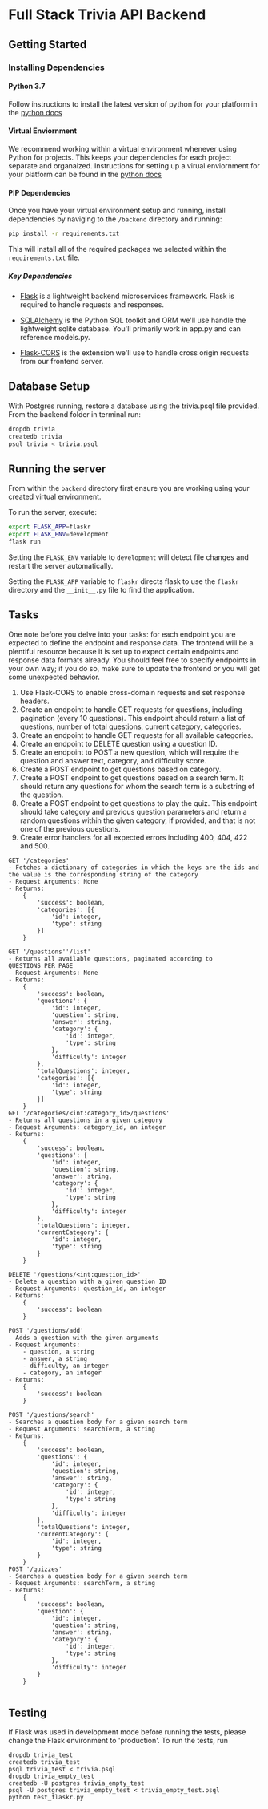 # Full Stack Trivia API Backend

## Getting Started

### Installing Dependencies

#### Python 3.7

Follow instructions to install the latest version of python for your platform in the [python docs](https://docs.python.org/3/using/unix.html#getting-and-installing-the-latest-version-of-python)

#### Virtual Enviornment

We recommend working within a virtual environment whenever using Python for projects. This keeps your dependencies for each project separate and organaized. Instructions for setting up a virual enviornment for your platform can be found in the [python docs](https://packaging.python.org/guides/installing-using-pip-and-virtual-environments/)

#### PIP Dependencies

Once you have your virtual environment setup and running, install dependencies by naviging to the `/backend` directory and running:

```bash
pip install -r requirements.txt
```

This will install all of the required packages we selected within the `requirements.txt` file.

##### Key Dependencies

- [Flask](http://flask.pocoo.org/)  is a lightweight backend microservices framework. Flask is required to handle requests and responses.

- [SQLAlchemy](https://www.sqlalchemy.org/) is the Python SQL toolkit and ORM we'll use handle the lightweight sqlite database. You'll primarily work in app.py and can reference models.py. 

- [Flask-CORS](https://flask-cors.readthedocs.io/en/latest/#) is the extension we'll use to handle cross origin requests from our frontend server. 

## Database Setup
With Postgres running, restore a database using the trivia.psql file provided. From the backend folder in terminal run:
```bash
dropdb trivia
createdb trivia
psql trivia < trivia.psql
```

## Running the server

From within the `backend` directory first ensure you are working using your created virtual environment.

To run the server, execute:

```bash
export FLASK_APP=flaskr
export FLASK_ENV=development
flask run
```

Setting the `FLASK_ENV` variable to `development` will detect file changes and restart the server automatically.

Setting the `FLASK_APP` variable to `flaskr` directs flask to use the `flaskr` directory and the `__init__.py` file to find the application. 

## Tasks

One note before you delve into your tasks: for each endpoint you are expected to define the endpoint and response data. The frontend will be a plentiful resource because it is set up to expect certain endpoints and response data formats already. You should feel free to specify endpoints in your own way; if you do so, make sure to update the frontend or you will get some unexpected behavior. 

1. Use Flask-CORS to enable cross-domain requests and set response headers. 
2. Create an endpoint to handle GET requests for questions, including pagination (every 10 questions). This endpoint should return a list of questions, number of total questions, current category, categories. 
3. Create an endpoint to handle GET requests for all available categories. 
4. Create an endpoint to DELETE question using a question ID. 
5. Create an endpoint to POST a new question, which will require the question and answer text, category, and difficulty score. 
6. Create a POST endpoint to get questions based on category. 
7. Create a POST endpoint to get questions based on a search term. It should return any questions for whom the search term is a substring of the question. 
8. Create a POST endpoint to get questions to play the quiz. This endpoint should take category and previous question parameters and return a random questions within the given category, if provided, and that is not one of the previous questions. 
9. Create error handlers for all expected errors including 400, 404, 422 and 500. 

```
GET '/categories'
- Fetches a dictionary of categories in which the keys are the ids and the value is the corresponding string of the category
- Request Arguments: None
- Returns: 
    {
        'success': boolean,
        'categories': [{
            'id': integer,
            'type': string
        }]
    }

GET '/questions''/list'
- Returns all available questions, paginated according to QUESTIONS_PER_PAGE
- Request Arguments: None
- Returns: 
    {
        'success': boolean,
        'questions': {
            'id': integer,
            'question': string,
            'answer': string,
            'category': {
                'id': integer,
                'type': string
            },
            'difficulty': integer
        },
        'totalQuestions': integer,
        'categories': [{
            'id': integer,
            'type': string
        }]
    }
GET '/categories/<int:category_id>/questions'
- Returns all questions in a given category
- Request Arguments: category_id, an integer
- Returns:
    {
        'success': boolean,
        'questions': {
            'id': integer,
            'question': string,
            'answer': string,
            'category': {
                'id': integer,
                'type': string
            },
            'difficulty': integer
        },
        'totalQuestions': integer,
        'currentCategory': {
            'id': integer,
            'type': string
        }
    }

DELETE '/questions/<int:question_id>'
- Delete a question with a given question ID
- Request Arguments: question_id, an integer
- Returns:     
    {
        'success': boolean
    }

POST '/questions/add'
- Adds a question with the given arguments
- Request Arguments: 
    - question, a string
    - answer, a string
    - difficulty, an integer
    - category, an integer
- Returns:     
    {
        'success': boolean
    }

POST '/questions/search'
- Searches a question body for a given search term
- Request Arguments: searchTerm, a string
- Returns:
    {
        'success': boolean,
        'questions': {
            'id': integer,
            'question': string,
            'answer': string,
            'category': {
                'id': integer,
                'type': string
            },
            'difficulty': integer
        },
        'totalQuestions': integer,
        'currentCategory': {
            'id': integer,
            'type': string
        }
    }
POST '/quizzes'
- Searches a question body for a given search term
- Request Arguments: searchTerm, a string
- Returns:
    {
        'success': boolean,
        'question': {
            'id': integer,
            'question': string,
            'answer': string,
            'category': {
                'id': integer,
                'type': string
            },
            'difficulty': integer
        }
    }
   
```


## Testing
If Flask was used in development mode before running the tests, please change the Flask environment to 'production'.
To run the tests, run

```
dropdb trivia_test
createdb trivia_test
psql trivia_test < trivia.psql
dropdb trivia_empty_test
createdb -U postgres trivia_empty_test
psql -U postgres trivia_empty_test < trivia_empty_test.psql
python test_flaskr.py
```